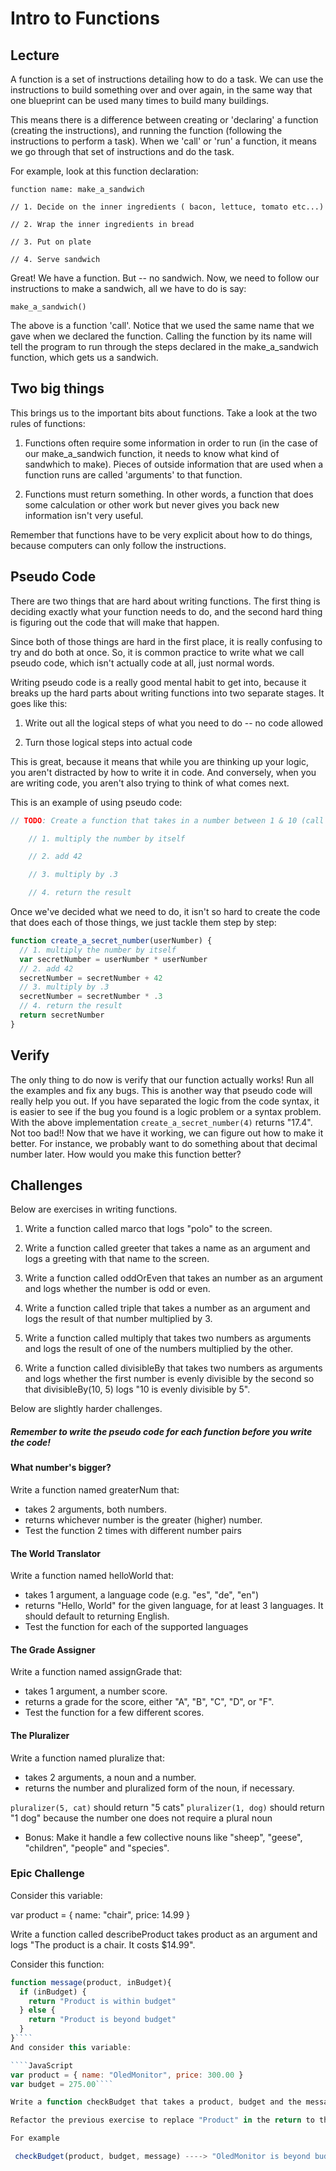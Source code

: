 
# Intro to Functions
## Lecture
A function is a set of instructions detailing how to do a task. We can use the instructions to build something over and over again, in the same way that one blueprint can be used many times to build many buildings.

This means there is a difference between creating or 'declaring' a function (creating the instructions), and running the function (following the instructions to perform a task). When we 'call' or 'run' a function, it means we go through that set of instructions and do the task.  

For example, look at this function declaration:

```
function name: make_a_sandwich

// 1. Decide on the inner ingredients ( bacon, lettuce, tomato etc...)

// 2. Wrap the inner ingredients in bread

// 3. Put on plate

// 4. Serve sandwich

```

Great! We have a function. But -- no sandwich. Now, we need to follow our instructions to make a sandwich, all we have to do is say:
```
make_a_sandwich()
```
The above is a function 'call'. Notice that we used the same name that we gave when we declared the function. Calling the function by its name will tell the program to run through the steps declared in the make_a_sandwich function, which gets us a sandwich.

## Two big things

This brings us to the important bits about functions. Take a look at the two rules of functions:

1. Functions often require some information in order to run (in the case of our make_a_sandwich function, it needs to know what kind of sandwhich to make). Pieces of outside information that are used when a function runs are called 'arguments' to that function.

2. Functions must return something. In other words, a function that does some calculation or other work but never gives you back new information isn't very useful.

Remember that functions have to be very explicit about how to do things, because computers can only follow the instructions.


## Pseudo Code

There are two things that are hard about writing functions. The first thing is deciding exactly what your function needs to do, and the second hard thing is figuring out the code that will make that happen.

Since both of those things are hard in the first place, it is really confusing to try and do both at once. So, it is common practice to write what we call pseudo code, which isn't actually code at all, just normal words.

Writing pseudo code is a really good mental habit to get into, because it breaks up the hard parts about writing functions into two separate stages. It goes like this:


1. Write out all the logical steps of what you need to do -- no code allowed

2. Turn those logical steps into actual code

This is great, because it means that while you are thinking up your logic, you aren't distracted by how to write it in code. And conversely, when you are writing code, you aren't also trying to think of what comes next.


This is an example of using pseudo code:

```javascript
// TODO: Create a function that takes in a number between 1 & 10 (call this number: userNumber) and gives back a new, hard to guess number

	// 1. multiply the number by itself

	// 2. add 42

	// 3. multiply by .3

	// 4. return the result

```

Once we've decided what we need to do, it isn't so hard to create the code that does each of those things, we just tackle them step by step:

```javascript
function create_a_secret_number(userNumber) {
  // 1. multiply the number by itself
  var secretNumber = userNumber * userNumber
  // 2. add 42
  secretNumber = secretNumber + 42
  // 3. multiply by .3
  secretNumber = secretNumber * .3
  // 4. return the result
  return secretNumber
}
```

## Verify

The only thing to do now is verify that our function actually works! Run all the examples and fix any bugs.
This is another way that pseudo code will really help you out. If you have separated the logic from the code syntax, it is easier to see if the bug you found is a logic problem or a syntax problem.
With the above implementation `create_a_secret_number(4)` returns "17.4". Not too bad!! Now that we have it working, we can figure out how to make it better. For instance, we probably want to do something about that decimal number later. How would you make this function better?

## Challenges



Below are exercises in writing functions.

1.  Write a function called marco that logs "polo" to the screen.

2.  Write a function called greeter that takes a name as an argument and logs a greeting with that name to the screen.

3.  Write a function called oddOrEven that takes an number as an argument and logs whether the number is odd or even.

4.  Write a function called triple that takes a number as an argument and logs the result of that number multiplied by 3.

5.  Write a function called multiply that takes two numbers as arguments and logs the result of one of the numbers multiplied by the other.

6.  Write a function called divisibleBy that takes two numbers as arguments and logs whether the first number is evenly divisible by the second so that divisibleBy(10, 5) logs "10 is evenly divisible by 5".

Below are slightly harder challenges.  
##### Remember to write the pseudo code for each function before you write the code!

#### What number's bigger?

Write a function named greaterNum that:
* takes 2 arguments, both numbers.
* returns whichever number is the greater (higher) number.
* Test the function 2 times with different number pairs


#### The World Translator

Write a function named helloWorld that:
* takes 1 argument, a language code (e.g. "es", "de", "en")
* returns "Hello, World" for the given language, for at least 3 languages. It should default to returning English.
* Test the function for each of the supported languages

#### The Grade Assigner

Write a function named assignGrade that:
* takes 1 argument, a number score.
* returns a grade for the score, either "A", "B", "C", "D", or "F".
* Test the function for a few different scores.

#### The Pluralizer

Write a function named pluralize that:
* takes 2 arguments, a noun and a number.
* returns the number and pluralized form of the noun, if necessary.

``` pluralizer(5, cat) ``` should return "5 cats"
``` pluralizer(1, dog) ``` should return "1 dog" because the number one does not require a plural noun

* Bonus: Make it handle a few collective nouns like "sheep", "geese", "children", "people" and "species".

### Epic Challenge

Consider this variable:

var product = { name: "chair", price: 14.99 }

Write a function called describeProduct takes product as an argument and logs "The product is a chair. It costs $14.99".

Consider this function:
````JavaScript
function message(product, inBudget){
  if (inBudget) {
    return "Product is within budget"
  } else {
    return "Product is beyond budget"
  }
}````
And consider this variable:

````JavaScript
var product = { name: "OledMonitor", price: 300.00 }
var budget = 275.00````

Write a function checkBudget that takes a product, budget and the message function as arguments, determines whether the product is within budget and returns the result of the message function.

Refactor the previous exercise to replace "Product" in the return to the name of the product.

For example

 checkBudget(product, budget, message) ----> "OledMonitor is beyond budget"
